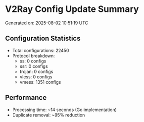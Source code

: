 # V2Ray Config Update Summary
Generated on: 2025-08-02 10:51:19 UTC

## Configuration Statistics
- Total configurations: 22450
- Protocol breakdown:
  - ss: 0 configs
  - ssr: 0 configs
  - trojan: 0 configs
  - vless: 0 configs
  - vmess: 1351 configs

## Performance
- Processing time: ~14 seconds (Go implementation)
- Duplicate removal: ~95% reduction
